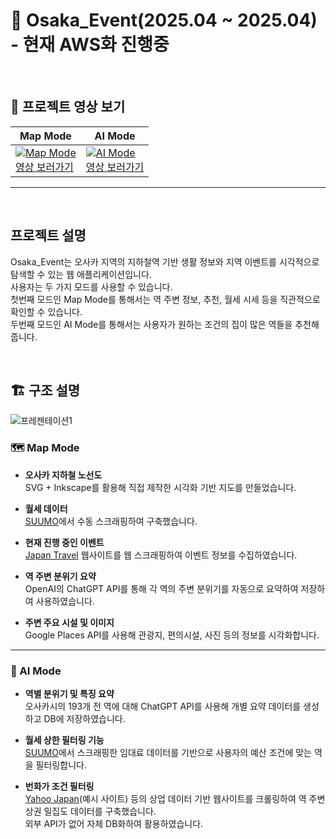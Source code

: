 # 🗾 Osaka_Event(2025.04 ~ 2025.04) - 현재 AWS화 진행중

<br/>

## 🎥 프로젝트 영상 보기

| Map Mode | AI Mode |
|----------|---------|
| [![Map Mode](https://github.com/user-attachments/assets/bfa4250e-5e7d-41ca-96c2-6590ca7d8920)](https://www.youtube.com/watch?v=G9FsQ2JF76w)<br>[영상 보러가기](https://www.youtube.com/watch?v=G9FsQ2JF76w) | [![AI Mode](https://github.com/user-attachments/assets/e0174ba9-b1f4-4ed0-bd89-42d353452cb7)](https://youtu.be/-IkcyRilcVI)<br>[영상 보러가기](https://youtu.be/-IkcyRilcVI) |


---
<br/>

## 프로젝트 설명
Osaka_Event는 오사카 지역의 지하철역 기반 생활 정보와 지역 이벤트를 시각적으로 탐색할 수 있는 웹 애플리케이션입니다.  
사용자는 두 가지 모드를 사용할 수 있습니다.  
첫번째 모드인 Map Mode를 통해서는 역 주변 정보, 추천, 월세 시세 등을 직관적으로 확인할 수 있습니다.  
두번째 모드인 AI Mode를 통해서는 사용자가 원하는 조건의 집이 많은 역들을 추천해줍니다.  

<br/>

## 🏗️ 구조 설명

![프레젠테이션1](https://github.com/user-attachments/assets/58e8de4d-614f-4d20-9ae6-3032e8b828a5)
<br/>

### 🗺️ Map Mode

- **오사카 지하철 노선도**  
  SVG + Inkscape를 활용해 직접 제작한 시각화 기반 지도를 만들었습니다.

- **월세 데이터**  
  [SUUMO](https://suumo.jp/)에서 수동 스크래핑하여 구축했습니다.

- **현재 진행 중인 이벤트**  
  [Japan Travel](https://www.japan.travel/) 웹사이트를 웹 스크래핑하여 이벤트 정보를 수집하였습니다.

- **역 주변 분위기 요약**  
  OpenAI의 ChatGPT API를 통해 각 역의 주변 분위기를 자동으로 요약하여 저장하여 사용하였습니다.

- **주변 주요 시설 및 이미지**  
  Google Places API를 사용해 관광지, 편의시설, 사진 등의 정보를 시각화합니다.

---

### 🤖 AI Mode

- **역별 분위기 및 특징 요약**  
  오사카시의 193개 전 역에 대해 ChatGPT API를 사용해 개별 요약 데이터를 생성하고 DB에 저장하였습니다.

- **월세 상한 필터링 기능**  
  [SUUMO](https://suumo.jp/)에서 스크래핑한 임대료 데이터를 기반으로 사용자의 예산 조건에 맞는 역을 필터링합니다.

- **번화가 조건 필터링**  
  [Yahoo Japan](https://transit.yahoo.co.jp/search/result?from=難波&to=梅田)(예시 사이트) 등의 상업 데이터 기반 웹사이트를 크롤링하여 역 주변 상권 밀집도 데이터를 구축했습니다.  
  외부 API가 없어 자체 DB화하여 활용하였습니다.




